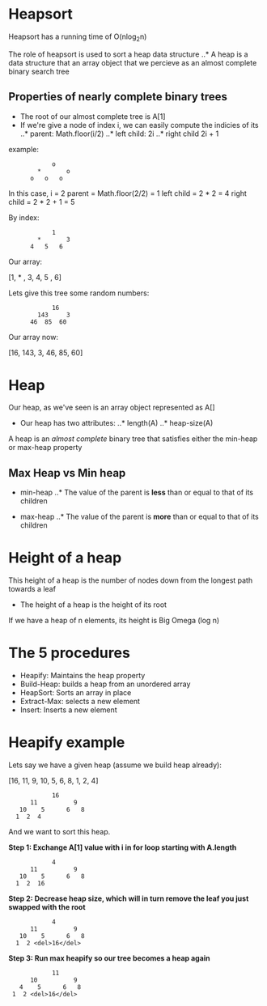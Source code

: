 # Heapsort

Heapsort has a running time of O(nlog<sub>2</sub>n)

The role of heapsort is used to sort a heap data structure
..* A heap is a data structure that an array object that we percieve as an almost complete binary search tree

## Properties of nearly complete binary trees

* The root of our almost complete tree is A[1]
* If we're give a node of index i, we can easily compute the indicies of its 
..* parent: Math.floor(i/2) 
..* left child: 2i
..* right child 2i + 1

example:

                o 
            *       o
          o   o   o   


In this case, i = 2
parent = Math.floor(2/2) = 1
left child = 2 * 2 = 4
right child = 2 * 2 + 1 = 5

By index:

                1 
            *       3
          4   5   6   

Our array:

[1, * , 3, 4, 5 , 6]

Lets give this tree some random numbers:

                16 
            143     3
          46  85  60

Our array now: 

[16, 143, 3, 46, 85, 60]

# Heap

Our heap, as we've seen is an array object represented as A[]

* Our heap has two attributes:
..* length(A)
..* heap-size(A)

A heap is an _almost complete_ binary tree that satisfies either the min-heap or max-heap property

## Max Heap vs Min heap

* min-heap
..* The value of the parent is **less** than or equal to that of its children

* max-heap
..* The value of the parent is **more** than or equal to that of its children

# Height of a heap

This height of a heap is the number of nodes down from the longest path towards a leaf

* The height of a heap is the height of its root

If we have a heap of n elements, its height is Big Omega (log n)

# The 5 procedures

* Heapify: Maintains the heap property
* Build-Heap: builds a heap from an unordered array
* HeapSort: Sorts an array in place
* Extract-Max: selects a new element
* Insert: Inserts a new element



# Heapify example

Lets say we have a given heap (assume we build heap already):

[16, 11, 9, 10, 5, 6, 8, 1, 2, 4]

                16
          11          9
       10    5      6   8
      1  2  4

And we want to sort this heap.

**Step 1: Exchange A[1] value with i in for loop starting with A.length**

                4
          11          9
       10    5      6   8
      1  2  16

**Step 2: Decrease heap size, which will in turn remove the leaf you just swapped with the root**

                4
          11          9
       10    5      6   8
      1  2 <del>16</del>

**Step 3: Run max heapify so our tree becomes a heap again**

                11
          10          9
       4    5      6   8
     1  2 <del>16</del>
